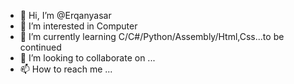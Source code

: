 - 👋 Hi, I’m @Erqanyasar
- 👀 I’m interested in Computer
- 🌱 I’m currently learning C/C#/Python/Assembly/Html,Css...to be continued
- 💞️ I’m looking to collaborate on ...
- 📫 How to reach me ...

<!---
Erqanyasar/Erqanyasar is a ✨ special ✨ repository because its `README.md` (this file) appears on your GitHub profile.
You can click the Preview link to take a look at your changes.
--->
